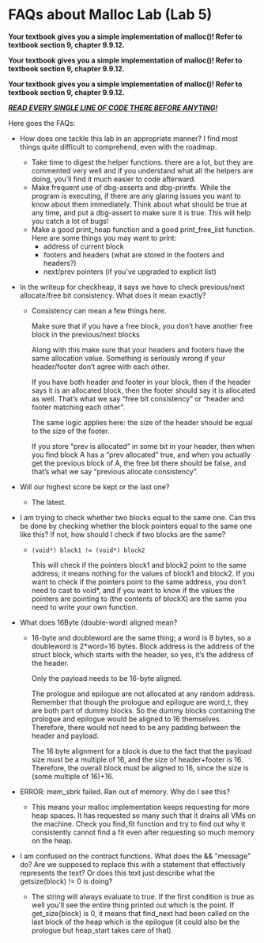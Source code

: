 # FAQs about Malloc Lab (Lab 5)

**Your textbook gives you a simple implementation of malloc()! Refer to textbook section 9, chapter 9.9.12.**

**Your textbook gives you a simple implementation of malloc()! Refer to textbook section 9, chapter 9.9.12.**

**Your textbook gives you a simple implementation of malloc()! Refer to textbook section 9, chapter 9.9.12.**

<u>***READ EVERY SINGLE LINE OF CODE THERE BEFORE ANYTING!***</u>



Here goes the FAQs:

+ How does one tackle this lab in an appropriate manner? I find most things quite difficult to comprehend, even with the roadmap.
  + Take time to digest the helper functions. there are a lot, but they are commented very well and if you understand what all the helpers are doing, you’ll find it much easier to code afterward.
  + Make frequent use of dbg-asserts and dbg-printfs. While the program is executing, if there are any glaring issues you want to know about them immediately. Think about what should be true at any time, and put a dbg-assert to make sure it is true. This will help you catch a lot of bugs!
  + Make a good print_heap function and a good print_free_list function. Here are some things you may want to print:
    + address of current block
    + footers and headers (what are stored in the footers and headers?)
    + next/prev pointers (if you've upgraded to explicit list)

+ In the writeup for checkheap, it says we have to check previous/next allocate/free bit consistency. What does it mean exactly?

  + Consistency can mean a few things here.

    Make sure that if you have a free block, you don’t have another free block in the previous/next blocks

    Along with this make sure that your headers and footers have the same allocation value. Something is seriously wrong if your header/footer don’t agree with each other.

    If you have both header and footer in your block, then if the header says it is an allocated block, then the footer should say it is allocated as well. That’s what we say “free bit consistency” or “header and footer matching each other”.

    The same logic applies here: the size of the header should be equal to the size of the footer.

    If you store “prev is allocated” in some bit in your header, then when you find block A has a “prev allocated” true, and when you actually get the previous block of A, the free bit there should be false, and that’s what we say “previous allocate consistency”.

+ Will our highest score be kept or the last one?

  + The latest.

+ I am trying to check whether two blocks equal to the same one. Can this be done by checking whether the block pointers equal to the same one like this? If not, how should I check if two blocks are the same?

  + ```
    (void*) block1 != (void*) block2
    ```

    This will check if the pointers block1 and block2 point to the same address; it means nothing for the values of block1 and block2. If you want to check if the pointers point to the same address, you don’t need to cast to void*, and if you want to know if the values the pointers are pointing to (the contents of blockX) are the same you need to write your own function.

+ What does 16Byte (double-word) aligned mean?

  + 16-byte and doubleword are the same thing; a word is 8 bytes, so a doubleword is 2*word=16 bytes. Block address is the address of the struct block, which starts with the header, so yes, it’s the address of the header.

    Only the payload needs to be 16-byte aligned.

    The prologue and epilogue are not allocated at any random address. Remember that though the prologue and epilogue are word_t, they are both part of dummy blocks. So the dummy blocks containing the prologue and epilogue would be aligned to 16 themselves. Therefore, there would not need to be any padding between the header and payload.

    The 16 byte alignment for a block is due to the fact that the payload size must be a multiple of 16, and the size of header+footer is 16. Therefore, the overall block must be aligned to 16, since the size is (some multiple of 16)+16.

+ ERROR: mem_sbrk failed. Ran out of memory. Why do I see this?

  + This means your malloc implementation keeps requesting for more heap spaces. It has requested so many such that it drains all VMs on the machine. Check you find_fit function and try to find out why it consistently cannot find a fit even after requesting so much memory on the heap.

+ I am confused on the contract functions. What does the && "message" do? Are we supposed to replace this with a statement that effectively represents the text? Or does this text just describe what the getsize(block) != 0 is doing?
  + The string will always evaluate to true. If the first condition is true as well you'll see the entire thing printed out which is the point. If get_size(block) is 0, it means that find_next had been called on the last block of the heap which is the epilogue (it could also be the prologue but heap_start takes care of that).
